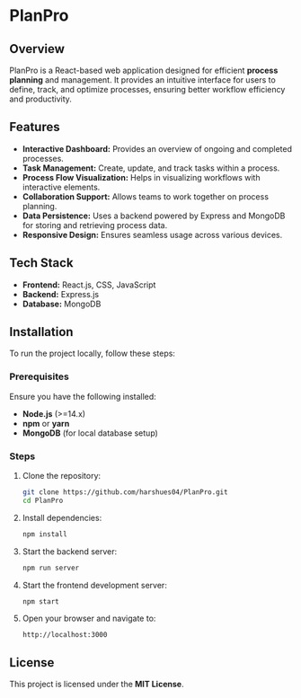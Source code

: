 # PlanPro

## Overview
PlanPro is a React-based web application designed for efficient **process planning** and management. It provides an intuitive interface for users to define, track, and optimize processes, ensuring better workflow efficiency and productivity.

## Features
- **Interactive Dashboard:** Provides an overview of ongoing and completed processes.
- **Task Management:** Create, update, and track tasks within a process.
- **Process Flow Visualization:** Helps in visualizing workflows with interactive elements.
- **Collaboration Support:** Allows teams to work together on process planning.
- **Data Persistence:** Uses a backend powered by Express and MongoDB for storing and retrieving process data.
- **Responsive Design:** Ensures seamless usage across various devices.

## Tech Stack
- **Frontend:** React.js, CSS, JavaScript
- **Backend:** Express.js
- **Database:** MongoDB

## Installation
To run the project locally, follow these steps:

### Prerequisites
Ensure you have the following installed:
- **Node.js** (>=14.x)
- **npm** or **yarn**
- **MongoDB** (for local database setup)

### Steps
1. Clone the repository:
   ```sh
   git clone https://github.com/harshues04/PlanPro.git
   cd PlanPro
   ```
2. Install dependencies:
   ```sh
   npm install
   ```
3. Start the backend server:
   ```sh
   npm run server
   ```
4. Start the frontend development server:
   ```sh
   npm start
   ```
5. Open your browser and navigate to:
   ```
   http://localhost:3000
   ```


## License
This project is licensed under the **MIT License**.



